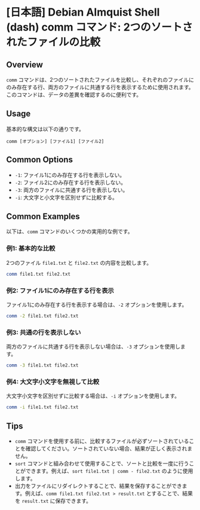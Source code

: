# [日本語] Debian Almquist Shell (dash) comm コマンド: 2つのソートされたファイルの比較

## Overview
`comm` コマンドは、2つのソートされたファイルを比較し、それぞれのファイルにのみ存在する行、両方のファイルに共通する行を表示するために使用されます。このコマンドは、データの差異を確認するのに便利です。

## Usage
基本的な構文は以下の通りです。

```
comm [オプション] [ファイル1] [ファイル2]
```

## Common Options
- `-1`: ファイル1にのみ存在する行を表示しない。
- `-2`: ファイル2にのみ存在する行を表示しない。
- `-3`: 両方のファイルに共通する行を表示しない。
- `-i`: 大文字と小文字を区別せずに比較する。

## Common Examples
以下は、`comm` コマンドのいくつかの実用的な例です。

### 例1: 基本的な比較
2つのファイル `file1.txt` と `file2.txt` の内容を比較します。

```sh
comm file1.txt file2.txt
```

### 例2: ファイル1にのみ存在する行を表示
ファイル1にのみ存在する行を表示する場合は、`-2` オプションを使用します。

```sh
comm -2 file1.txt file2.txt
```

### 例3: 共通の行を表示しない
両方のファイルに共通する行を表示しない場合は、`-3` オプションを使用します。

```sh
comm -3 file1.txt file2.txt
```

### 例4: 大文字小文字を無視して比較
大文字小文字を区別せずに比較する場合は、`-i` オプションを使用します。

```sh
comm -i file1.txt file2.txt
```

## Tips
- `comm` コマンドを使用する前に、比較するファイルが必ずソートされていることを確認してください。ソートされていない場合、結果が正しく表示されません。
- `sort` コマンドと組み合わせて使用することで、ソートと比較を一度に行うことができます。例えば、`sort file1.txt | comm - file2.txt` のように使用します。
- 出力をファイルにリダイレクトすることで、結果を保存することができます。例えば、`comm file1.txt file2.txt > result.txt` とすることで、結果を `result.txt` に保存できます。